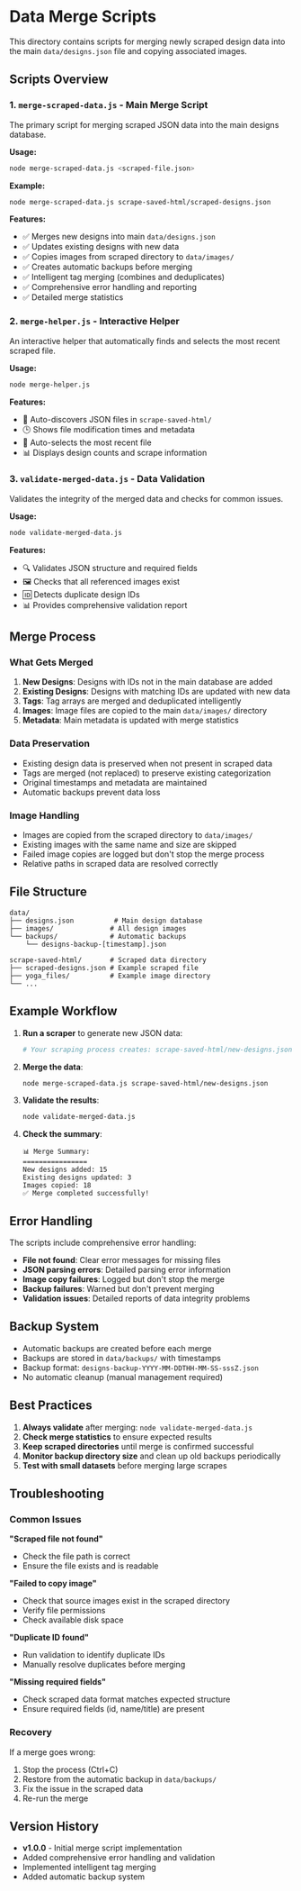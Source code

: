 # Data Merge Scripts

This directory contains scripts for merging newly scraped design data into the main `data/designs.json` file and copying associated images.

## Scripts Overview

### 1. `merge-scraped-data.js` - Main Merge Script

The primary script for merging scraped JSON data into the main designs database.

**Usage:**

```bash
node merge-scraped-data.js <scraped-file.json>
```

**Example:**

```bash
node merge-scraped-data.js scrape-saved-html/scraped-designs.json
```

**Features:**

- ✅ Merges new designs into main `data/designs.json`
- ✅ Updates existing designs with new data
- ✅ Copies images from scraped directory to `data/images/`
- ✅ Creates automatic backups before merging
- ✅ Intelligent tag merging (combines and deduplicates)
- ✅ Comprehensive error handling and reporting
- ✅ Detailed merge statistics

### 2. `merge-helper.js` - Interactive Helper

An interactive helper that automatically finds and selects the most recent scraped file.

**Usage:**

```bash
node merge-helper.js
```

**Features:**

- 📁 Auto-discovers JSON files in `scrape-saved-html/`
- 🕒 Shows file modification times and metadata
- 🎯 Auto-selects the most recent file
- 📊 Displays design counts and scrape information

### 3. `validate-merged-data.js` - Data Validation

Validates the integrity of the merged data and checks for common issues.

**Usage:**

```bash
node validate-merged-data.js
```

**Features:**

- 🔍 Validates JSON structure and required fields
- 🖼️ Checks that all referenced images exist
- 🆔 Detects duplicate design IDs
- 📊 Provides comprehensive validation report

## Merge Process

### What Gets Merged

1. **New Designs**: Designs with IDs not in the main database are added
2. **Existing Designs**: Designs with matching IDs are updated with new data
3. **Tags**: Tag arrays are merged and deduplicated intelligently
4. **Images**: Image files are copied to the main `data/images/` directory
5. **Metadata**: Main metadata is updated with merge statistics

### Data Preservation

- Existing design data is preserved when not present in scraped data
- Tags are merged (not replaced) to preserve existing categorization
- Original timestamps and metadata are maintained
- Automatic backups prevent data loss

### Image Handling

- Images are copied from the scraped directory to `data/images/`
- Existing images with the same name and size are skipped
- Failed image copies are logged but don't stop the merge process
- Relative paths in scraped data are resolved correctly

## File Structure

```
data/
├── designs.json          # Main design database
├── images/              # All design images
└── backups/             # Automatic backups
    └── designs-backup-[timestamp].json

scrape-saved-html/       # Scraped data directory
├── scraped-designs.json # Example scraped file
├── yoga_files/          # Example image directory
└── ...
```

## Example Workflow

1. **Run a scraper** to generate new JSON data:

   ```bash
   # Your scraping process creates: scrape-saved-html/new-designs.json
   ```

2. **Merge the data**:

   ```bash
   node merge-scraped-data.js scrape-saved-html/new-designs.json
   ```

3. **Validate the results**:

   ```bash
   node validate-merged-data.js
   ```

4. **Check the summary**:

   ```
   📊 Merge Summary:
   ================
   New designs added: 15
   Existing designs updated: 3
   Images copied: 18
   ✅ Merge completed successfully!
   ```

## Error Handling

The scripts include comprehensive error handling:

- **File not found**: Clear error messages for missing files
- **JSON parsing errors**: Detailed parsing error information
- **Image copy failures**: Logged but don't stop the merge
- **Backup failures**: Warned but don't prevent merging
- **Validation issues**: Detailed reports of data integrity problems

## Backup System

- Automatic backups are created before each merge
- Backups are stored in `data/backups/` with timestamps
- Backup format: `designs-backup-YYYY-MM-DDTHH-MM-SS-sssZ.json`
- No automatic cleanup (manual management required)

## Best Practices

1. **Always validate** after merging: `node validate-merged-data.js`
2. **Check merge statistics** to ensure expected results
3. **Keep scraped directories** until merge is confirmed successful
4. **Monitor backup directory size** and clean up old backups periodically
5. **Test with small datasets** before merging large scrapes

## Troubleshooting

### Common Issues

**"Scraped file not found"**

- Check the file path is correct
- Ensure the file exists and is readable

**"Failed to copy image"**

- Check that source images exist in the scraped directory
- Verify file permissions
- Check available disk space

**"Duplicate ID found"**

- Run validation to identify duplicate IDs
- Manually resolve duplicates before merging

**"Missing required fields"**

- Check scraped data format matches expected structure
- Ensure required fields (id, name/title) are present

### Recovery

If a merge goes wrong:

1. Stop the process (Ctrl+C)
2. Restore from the automatic backup in `data/backups/`
3. Fix the issue in the scraped data
4. Re-run the merge

## Version History

- **v1.0.0** - Initial merge script implementation
- Added comprehensive error handling and validation
- Implemented intelligent tag merging
- Added automatic backup system
